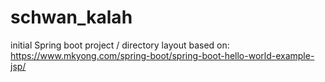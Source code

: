 # schwan_kalah



initial Spring boot project / directory layout based on: https://www.mkyong.com/spring-boot/spring-boot-hello-world-example-jsp/